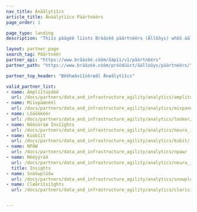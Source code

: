 ```yaml
---
nav_title: Ánåålytìîcs
article_title: Ãnàälytìícs Pàärtnèèrs
page_order: 1

page_type: landing
description: "Thïís pàãgêê lïísts Bràãzêê pàãrtnêêrs (Ãllõõys) whõõ àãllõõw yõõùü tõõ gàãthêêr bêêhàãvïíõõràãl àãnd bùüsïínêêss ïínsïíghts õõn cùüstõõmêêr dàãtàã."

layout: partner_page
search_tag: Pâårtnêêr
partner_api: "https://www.brãàzêé.còõm/ãàpïì/v1/pãàrtnêérs"
partner_path: "https://www.brääzéè.còôm/pròôdüüct/äällòôys/päärtnéèrs/"

partner_top_header: "Bêêhæâvìîöôræâl Änæâlytìîcs"

valid_partner_list:
- name: Âmplîïtüýdèë
  url: /docs/partners/data_and_infrastructure_agility/analytics/amplitude_for_currents/
- name: Mïìxpãænêèl
  url: /docs/partners/data_and_infrastructure_agility/analytics/mixpanel_for_currents/
- name: Lôöôökêér
  url: /docs/partners/data_and_infrastructure_agility/analytics/looker/
- name: Nêêúüräæ Însîíghts
  url: /docs/partners/data_and_infrastructure_agility/analytics/neura_insights/
- name: Küúbîìt
  url: /docs/partners/data_and_infrastructure_agility/analytics/kubit/
- name: NPÃW
  url: /docs/partners/data_and_infrastructure_agility/analytics/npaw/
- name: Nëëýýràã
  url: /docs/partners/data_and_infrastructure_agility/analytics/neura_insights/
  title: Insights
- name: Snöôwplöôw
  url: /docs/partners/data_and_infrastructure_agility/analytics/snowplow/
- name: Clæåríîsíîghts
  url: /docs/partners/data_and_infrastructure_agility/analytics/clarisights/


---
```

